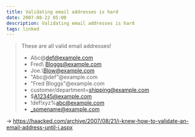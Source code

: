 ```yaml
---
title: Validating email addresses is hard
date: 2007-08-22 05:00
description: Validating email addresses is hard
tags: linked
---
```


> These are all valid email addresses!
> 
> - Abc\@def@example.com
> - Fred\ Bloggs@example.com
> - Joe.\\Blow@example.com
> - "Abc@def"@example.com
> - "Fred Bloggs"@example.com
> - customer/department=shipping@example.com
> - $A12345@example.com
> - !def!xyz%abc@example.com
> - _somename@example.com

→ https://haacked.com/archive/2007/08/21/i-knew-how-to-validate-an-email-address-until-i.aspx
